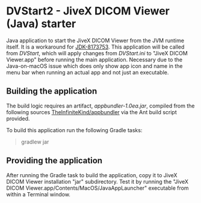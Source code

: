 # DVStart2 - JiveX DICOM Viewer (Java) starter

Java application to start the JiveX DICOM Viewer from the JVM runtime itself. It is a workaround
for [JDK-8173753](https://bugs.openjdk.org/browse/JDK-8173753). This application will be called from *DVStart*, which
will apply changes from *DVStart.ini* to "JiveX DICOM Viewer.app" before running the main application. Necessary due to
the Java-on-macOS issue which does only show app icon and name in the menu bar when running an actual app and not just
an executable.

## Building the application

The build logic requires an artifact, *appbundler-1.0ea.jar*, compiled from the following sources
[TheInfiniteKind/appbundler](https://github.com/TheInfiniteKind/appbundler.git) via the Ant build
script provided.

To build this application run the following Gradle tasks:
> gradlew jar

## Providing the application

After running the Gradle task to build the application, copy it to JiveX DICOM Viewer installation "jar" subdirectory.
Test it by running the "JiveX DICOM Viewer.app/Contents/MacOS/JavaAppLauncher" executable from within a Terminal window.
